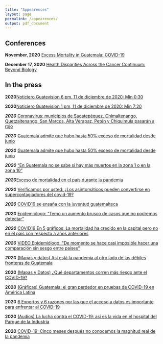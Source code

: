```yaml
---
title: "Appearences"
layout: page
permalink: /appearences/
output: pdf_document
---
```


## Conferences 

**November, 2020**  [Excess Mortality in Guatemala: COVID-19](https://epiresearch.org/event/health-disparities-across-the-cancer-continuum-beyond-biology/) 

**December 17, 2020**  [Health Disparities Across the Cancer Continuum: Beyond Biology](https://epiresearch.org/event/health-disparities-across-the-cancer-continuum-beyond-biology/) 


## In the press

**2020**[Noticiero Guatevision 6 pm, 11 de diciembre de 2020: Min 0:30](https://www.youtube.com/watch?v=5tz2TT5IX54)

**2020**[Noticiero Guatevision 1 pm, 11 de diciembre de 2020: Min 7:20](https://www.youtube.com/watch?v=vn4xpwV5NW4)

***2020*** [Coronavirus: municipios de Sacatepéquez, Chimaltenango, Quetzaltenango, San Marcos, Alta Verapaz, Petén y Chiquimula pasarán a rojo](https://www.prensalibre.com/guatemala/comunitario/coronavirus-municipios-de-sacatepequez-chimaltenango-quetzaltenango-san-marcos-alta-verapaz-peten-y-chiquimula-pasaran-a-rojo/)

***2020*** [Guatemala admite que hubo hasta 50% exceso de mortalidad desde junio](https://forbescentroamerica.com/2020/12/10/guatemala-admite-que-hubo-hasta-50-exceso-de-mortalidad-desde-junio/)

***2020*** [Guatemala admite que hubo hasta 50% exceso de mortalidad desde junio](https://www.diariolibre.com/actualidad/internacional/guatemala-admite-que-hubo-40-a-50-de-exceso-de-mortalidad-a-partir-de-junio-GA23230897)

***2020*** [“En Guatemala no se sabe si hay más muertos en la zona 1 o en la zona 10”](https://elperiodico.com.gt/domingo/2020/08/23/en-guatemala-no-se-sabe-si-hay-mas-muertos-en-la-zona-1-o-en-la-zona-10/)

***2020***[Exceso de mortalidad en el país durante la pandemia](https://www.prensalibre.com/opinion/columnasdiarias/exceso-de-mortalidad-en-el-pais-durante-la-pandemia/)

***2020*** [Verificamos por usted: ¿Los asintomáticos pueden convertirse en supercontagiadores del covid-19?](https://www.prensalibre.com/pl-plus/guatemala/comunitario/los-asintomaticos-en-espacios-cerrados-pueden-convertirse-en-supercontagiadores/)

***2020*** [COVID19 se ensaña con la juventud guatemalteca](https://www.plazapublica.com.gt/content/covid19-se-ensana-con-la-juventud-guatemalteca)

***2020*** [Epidemiólogo: “Temo un aumento brusco de casos que no podremos detectar”](https://nomada.gt/pais/actualidad/epidemiologo-temo-un-aumento-brusco-de-casos-que-no-podremos-detectar/)

***2020*** [COVID19 En 5 gráficos: La mortalidad ha crecido en la capital pero no en el país con respecto a años anteriores](https://www.plazapublica.com.gt/content/covid19-en-5-graficos-la-mortalidad-ha-crecido-en-la-capital-pero-no-en-el-pais-con-respecto)

***2020*** [VIDEO Epidemiólogo: "De momento se hace casi imposible hacer una comparación sin sesgo entre países"](https://www.plazapublica.com.gt/content/epidemiologo-de-momento-se-hace-casi-imposible-hacer-una-comparacion-sin-sesgo-entre-paises)

***2020*** [(Mapas y datos) Así está la pandemia al otro lado de las débiles fronteras de Guatemala](https://nomada.gt/pais/actualidad/mapas-y-datos-asi-esta-la-pandemia-al-otro-lado-de-las-debiles-fronteras-de-guatemala/)

**2020** [(Mapas y Datos) ¿Qué departamentos corren más riesgo ante el COVID-19?](https://nomada.gt/pais/actualidad/mapas-y-datos-que-departamentos-corren-mas-riesgo-ante-el-covid-19/)

**2020** [(Gráficas) Guatemala: el gran perdedor en pruebas de COVID-19 en América Latina](https://nomada.gt/pais/actualidad/graficas-guatemala-el-gran-perdedor-en-pruebas-de-covid-19-en-america-latina/)

**2020** [6 Expertos y 6 razones por las que el acceso a datos es importante para enfrentar al COVID-19](https://nomada.gt/pais/actualidad/6-expertos-y-6-razones-por-las-que-el-acceso-a-datos-es-importante-para-enfrentar-al-covid-19/)

**2020** [(Audios) La lucha contra el COVID-19: así es la vida en el hospital del Parque de la Industria](https://nomada.gt/pais/actualidad/audios-la-lucha-contra-el-covid-19-asi-es-la-vida-en-el-hospital-del-parque-de-la-industria/)

**2020** [COVID-19: Cinco meses después no conocemos la magnitud real de la pandemia](https://nomada.gt/pais/actualidad/covid-19-cinco-meses-despues-no-conocemos-la-magnitud-real-de-la-pandemia)

